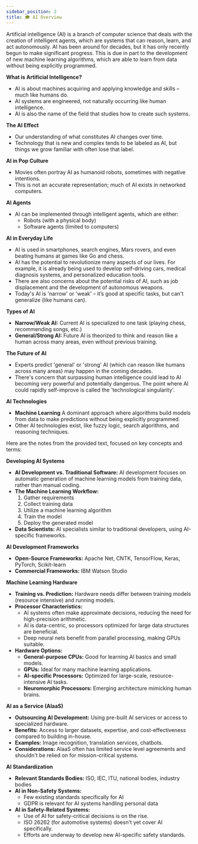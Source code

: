 ```yaml
---
sidebar_position: 2
title: 🎓 AI Overview
---
```


Artificial intelligence (AI) is a branch of computer science that deals with the creation of intelligent agents, which are systems that can reason, learn, and act autonomously. 
AI has been around for decades, but it has only recently begun to make significant progress. This is due in part to the development of new machine learning algorithms, which are able to learn from data without being explicitly programmed.

**What is Artificial Intelligence?**

* AI is about machines acquiring and applying knowledge and skills – much like humans do.
* AI systems are engineered, not naturally occurring like human intelligence.
* AI is also the name of the field that studies how to create such systems.

**The AI Effect**

* Our understanding of what constitutes AI changes over time.
* Technology that is new and complex tends to be labeled as AI, but things we grow familiar with often lose that label.

**AI in Pop Culture**

* Movies often portray AI as humanoid robots, sometimes with negative intentions. 
*  This is not an accurate representation; much of AI exists in networked computers.

**AI Agents**

* AI can be implemented through intelligent agents, which are either:
    * Robots (with a physical body)
    * Software agents (limited to computers)

**AI in Everyday Life**

* AI is used in smartphones, search engines, Mars rovers, and even beating humans at games like Go and chess.
* AI has the potential to revolutionize many aspects of our lives. For example, it is already being used to develop self-driving cars, medical diagnosis systems, and personalized education tools. 
* There are also concerns about the potential risks of AI, such as job displacement and the development of autonomous weapons.
* Today's AI is 'narrow' or 'weak' – it’s good at specific tasks, but can't generalize (like humans can).

**Types of AI**

* **Narrow/Weak AI:** Current AI is specialized to one task  (playing chess, recommending songs, etc.)
* **General/Strong AI:**  Future AI is theorized to think and reason like a human across many areas, even without previous training.

**The Future of AI**

* Experts predict 'general' or 'strong' AI (which can reason like humans across many areas) may happen in the coming decades.
* There's concern that surpassing human intelligence could lead to AI becoming very powerful and potentially dangerous. The point where AI could rapidly self-improve is called the 'technological singularity'.

**AI Technologies**

* **Machine Learning** A dominant approach where algorithms build models from data to make predictions without being explicitly programmed.
* Other AI technologies exist, like fuzzy logic, search algorithms, and reasoning techniques.

Here are the notes from the provided text, focused on key concepts and terms:

**Developing AI Systems**

* **AI Development vs. Traditional Software:**  AI development focuses on automatic generation of machine learning models from training data, rather than manual coding.
* **The Machine Learning Workflow:**
    1. Gather requirements
    2. Collect training data 
    3. Utilize a machine learning algorithm
    4. Train the model
    5. Deploy the generated model
* **Data Scientists:** AI specialists similar to traditional developers, using AI-specific frameworks.

**AI Development Frameworks**

* **Open-Source Frameworks:** Apache Net, CNTK, TensorFlow, Keras, PyTorch, Scikit-learn
* **Commercial Frameworks:**  IBM Watson Studio

**Machine Learning Hardware**

* **Training vs. Prediction:** Hardware needs differ between training models (resource intensive) and running models.
* **Processor Characteristics:** 
     * AI systems often make approximate decisions, reducing the need for high-precision arithmetic.
     * AI is data-centric, so processors optimized for large data structures are beneficial.
     * Deep neural nets benefit from parallel processing, making GPUs suitable.
* **Hardware Options:**
    * **General-purpose CPUs:** Good for learning AI basics and small models.
    * **GPUs:** Ideal for many machine learning applications.
    * **AI-specific Processors:** Optimized for large-scale, resource-intensive AI tasks.
    * **Neuromorphic Processors:** Emerging architecture mimicking human brains.

**AI as a Service (AIaaS)**

* **Outsourcing AI Development:** Using pre-built AI services or access to specialized hardware.
* **Benefits:** Access to larger datasets, expertise, and cost-effectiveness compared to building in-house.
* **Examples:** Image recognition, translation services, chatbots.
* **Considerations:** AIaaS often has limited service level agreements and shouldn't be relied on for mission-critical systems.

**AI Standardization**

* **Relevant Standards Bodies:** ISO, IEC, ITU, national bodies, industry bodies
* **AI in Non-Safety Systems:**
    * Few existing standards specifically for AI
    * GDPR is relevant for AI systems handling personal data 
* **AI in Safety-Related Systems:**
    * Use of AI for safety-critical decisions is on the rise.
    * ISO 26262 (for automotive systems) doesn't yet cover AI specifically.
    * Efforts are underway to develop new AI-specific safety standards. 
